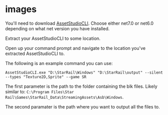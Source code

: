 # images

You'll need to download [AssetStudioCLI](https://gitlab.com/RazTools/Studio/-/releases). Choose either net7.0 or net6.0 depending on what net version you have installed.

Extract your AssetStudioCLI to some location.

Open up your command prompt and navigate to the location you've extracted AssetStudioCLI to.

The following is an example command you can use:

`AssetStudioCLI.exe "D:\StarRail\Windows" "D:\StarRail\output" --silent --types "Texture2D,Sprite" --game SR`

The first parameter is the path to the folder containing the blk files. Likely similar to: `C:\Program Files\Star Rail\Games\StarRail_Data\StreamingAssets\Asb\Windows`.

The second paramater is the path where you want to output all the files to.